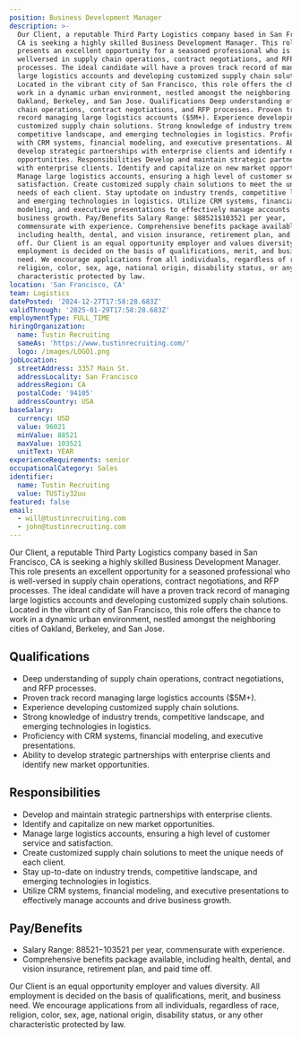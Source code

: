 ```yaml
---
position: Business Development Manager
description: >-
  Our Client, a reputable Third Party Logistics company based in San Francisco,
  CA is seeking a highly skilled Business Development Manager. This role
  presents an excellent opportunity for a seasoned professional who is
  wellversed in supply chain operations, contract negotiations, and RFP
  processes. The ideal candidate will have a proven track record of managing
  large logistics accounts and developing customized supply chain solutions.
  Located in the vibrant city of San Francisco, this role offers the chance to
  work in a dynamic urban environment, nestled amongst the neighboring cities of
  Oakland, Berkeley, and San Jose. Qualifications Deep understanding of supply
  chain operations, contract negotiations, and RFP processes. Proven track
  record managing large logistics accounts ($5M+). Experience developing
  customized supply chain solutions. Strong knowledge of industry trends,
  competitive landscape, and emerging technologies in logistics. Proficiency
  with CRM systems, financial modeling, and executive presentations. Ability to
  develop strategic partnerships with enterprise clients and identify new market
  opportunities. Responsibilities Develop and maintain strategic partnerships
  with enterprise clients. Identify and capitalize on new market opportunities.
  Manage large logistics accounts, ensuring a high level of customer service and
  satisfaction. Create customized supply chain solutions to meet the unique
  needs of each client. Stay uptodate on industry trends, competitive landscape,
  and emerging technologies in logistics. Utilize CRM systems, financial
  modeling, and executive presentations to effectively manage accounts and drive
  business growth. Pay/Benefits Salary Range: $88521$103521 per year,
  commensurate with experience. Comprehensive benefits package available,
  including health, dental, and vision insurance, retirement plan, and paid time
  off. Our Client is an equal opportunity employer and values diversity. All
  employment is decided on the basis of qualifications, merit, and business
  need. We encourage applications from all individuals, regardless of race,
  religion, color, sex, age, national origin, disability status, or any other
  characteristic protected by law.
location: 'San Francisco, CA'
team: Logistics
datePosted: '2024-12-27T17:58:28.683Z'
validThrough: '2025-01-29T17:58:28.683Z'
employmentType: FULL_TIME
hiringOrganization:
  name: Tustin Recruiting
  sameAs: 'https://www.tustinrecruiting.com/'
  logo: /images/LOGO1.png
jobLocation:
  streetAddress: 3357 Main St.
  addressLocality: San Francisco
  addressRegion: CA
  postalCode: '94105'
  addressCountry: USA
baseSalary:
  currency: USD
  value: 96021
  minValue: 88521
  maxValue: 103521
  unitText: YEAR
experienceRequirements: senior
occupationalCategory: Sales
identifier:
  name: Tustin Recruiting
  value: TUSTiy32uu
featured: false
email:
  - will@tustinrecruiting.com
  - john@tustinrecruiting.com
---
```




Our Client, a reputable Third Party Logistics company based in San Francisco, CA is seeking a highly skilled Business Development Manager. This role presents an excellent opportunity for a seasoned professional who is well-versed in supply chain operations, contract negotiations, and RFP processes. The ideal candidate will have a proven track record of managing large logistics accounts and developing customized supply chain solutions. Located in the vibrant city of San Francisco, this role offers the chance to work in a dynamic urban environment, nestled amongst the neighboring cities of Oakland, Berkeley, and San Jose.

## Qualifications

* Deep understanding of supply chain operations, contract negotiations, and RFP processes.
* Proven track record managing large logistics accounts ($5M+).
* Experience developing customized supply chain solutions.
* Strong knowledge of industry trends, competitive landscape, and emerging technologies in logistics.
* Proficiency with CRM systems, financial modeling, and executive presentations.
* Ability to develop strategic partnerships with enterprise clients and identify new market opportunities.

## Responsibilities

* Develop and maintain strategic partnerships with enterprise clients.
* Identify and capitalize on new market opportunities.
* Manage large logistics accounts, ensuring a high level of customer service and satisfaction.
* Create customized supply chain solutions to meet the unique needs of each client.
* Stay up-to-date on industry trends, competitive landscape, and emerging technologies in logistics.
* Utilize CRM systems, financial modeling, and executive presentations to effectively manage accounts and drive business growth.

## Pay/Benefits

* Salary Range: $88521-$103521 per year, commensurate with experience.
* Comprehensive benefits package available, including health, dental, and vision insurance, retirement plan, and paid time off.

Our Client is an equal opportunity employer and values diversity. All employment is decided on the basis of qualifications, merit, and business need. We encourage applications from all individuals, regardless of race, religion, color, sex, age, national origin, disability status, or any other characteristic protected by law.
